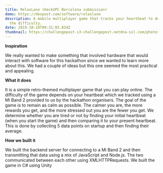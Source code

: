 ```yaml
---
title: RelaxLane (HackUPC Barcelona submission)
demo: https://devpost.com/software/relaxlane
description: A mobile multiplayer game that tracks your heartbeat to determine
  the difficulty.
date: 2019-10-10T09:31:03.834Z
thumbnail: https://challengepost-s3-challengepost.netdna-ssl.com/photos/production/software_photos/000/859/581/datas/gallery.jpg
---
```

**Inspiration**

We really wanted to make something that involved hardware that would interact with software for this hackathon since we wanted to learn more about this. We had a couple of ideas but this one seemed the most practical and appealing.

**What it does**

It is a simple retro-themed multiplayer game that you can play online. The difficulty of the game depends on your heartbeat which we tracked using a Mi Band 2 provided to us by the hackathon organisers. The goal of the game is to remain as calm as possible. The calmer you are, the more rewards you get, and the more stressed out you are the fewer you get. We determine whether you are tired or not by finding your initial heartbeat (when you start the game) and then comparing it to your present heartbeat. This is done by collecting 5 data points on startup and then finding their average.

**How we built it**

We built the backend server for connecting to a Mi Band 2 and then transmitting that data using a mix of JavaScript and Node.js. The two communicated between each other using XMLHTTPRequests. We built the game in C# using Unity